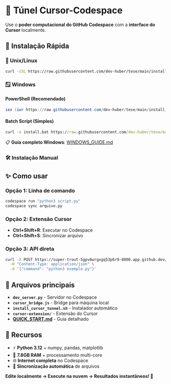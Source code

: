 # 🌉 Túnel Cursor-Codespace

Use o **poder computacional do GitHub Codespace** com a **interface do Cursor** localmente.

## 🚀 Instalação Rápida

### 🐧 Unix/Linux
```bash
curl -sSL https://raw.githubusercontent.com/dev-huber/tese/main/install_cursor_tunnel.sh | bash
```

### 🪟 Windows

#### PowerShell (Recomendado)
```powershell
iex (iwr https://raw.githubusercontent.com/dev-huber/tese/main/install_cursor_tunnel.ps1).Content
```

#### Batch Script (Simples)
```cmd
curl -o install.bat https://raw.githubusercontent.com/dev-huber/tese/main/install_cursor_tunnel.bat && install.bat
```

📋 **Guia completo Windows**: [WINDOWS_GUIDE.md](WINDOWS_GUIDE.md)

### 🛠️ Instalação Manual

## ✨ Como usar

### Opção 1: Linha de comando
```bash
codespace run "python3 script.py"
codespace sync arquivo.py
```

### Opção 2: Extensão Cursor
- **Ctrl+Shift+R**: Executar no Codespace
- **Ctrl+Shift+S**: Sincronizar arquivo

### Opção 3: API direta
```bash
curl -X POST https://super-trout-5gpv6wrgxgq53p6r9-8000.app.github.dev/execute \
  -H "Content-Type: application/json" \
  -d '{"command": "python3 exemplo.py"}'
```

## 📁 Arquivos principais

- **`dev_server.py`** - Servidor no Codespace
- **`cursor_bridge.js`** - Bridge para máquina local  
- **`install_cursor_tunnel.sh`** - Instalador automático
- **`cursor-extension/`** - Extensão do Cursor
- **[QUICK_START.md](QUICK_START.md)** - Guia detalhado

## 🎯 Recursos

- ⚡ **Python 3.12** + numpy, pandas, matplotlib
- 💾 **7.8GB RAM** + processamento multi-core
- 🌐 **Internet completa** no Codespace
- 🔄 **Sincronização automática** de arquivos

**Edite localmente → Execute na nuvem → Resultados instantâneos! 🚀**